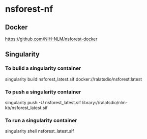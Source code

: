 # nsforest-nf

## Docker

https://github.com/NIH-NLM/nsforest-docker

## Singularity

### To build a singularity container

singularity build nsforest_latest.sif docker://ralatsdio/nsforest:latest

### To push a singularity container

singularity push -U nsforest_latest.sif library://ralatsdio/nlm-kb/nsforest_latest.sif

### To run a singularity container

singularity shell nsforest_latest.sif
